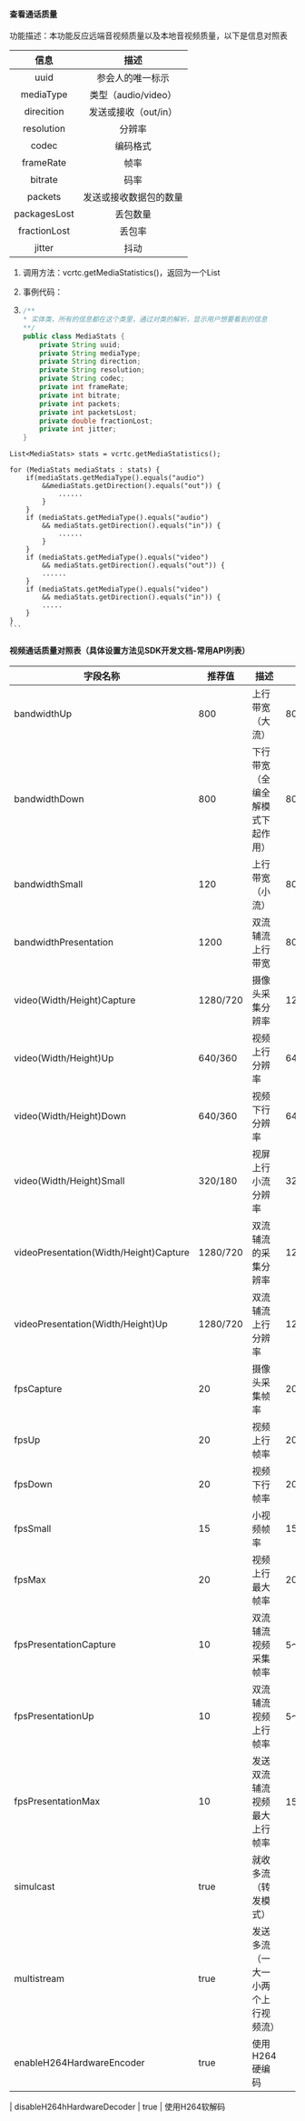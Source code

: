 #### 查看通话质量

​	功能描述：本功能反应远端音视频质量以及本地音视频质量，以下是信息对照表

|     信息     |          描述          |
| :----------: | :--------------------: |
|     uuid     |    参会人的唯一标示    |
|  mediaType   |  类型（audio/video）   |
|  direcition  |  发送或接收（out/in）  |
|  resolution  |         分辨率         |
|    codec     |        编码格式        |
|  frameRate   |          帧率          |
|   bitrate    |          码率          |
|   packets    | 发送或接收数据包的数量 |
| packagesLost |        丢包数量        |
| fractionLost |         丢包率         |
|    jitter    |          抖动          |

1. 调用方法：vcrtc.getMediaStatistics()，返回为一个List

2. 事例代码：

3. ```java
   /**
   * 实体类，所有的信息都在这个类里，通过对类的解析，显示用户想要看到的信息
   **/
   public class MediaStats {
       private String uuid;
       private String mediaType;
       private String direction;
       private String resolution;
       private String codec;
       private int frameRate;
       private int bitrate;
       private int packets;
       private int packetsLost;
       private double fractionLost;
       private int jitter;
   }
   ```

```
List<MediaStats> stats = vcrtc.getMediaStatistics();

for (MediaStats mediaStats : stats) {
    if(mediaStats.getMediaType().equals("audio")
        &&mediaStats.getDirection().equals("out")) {
            ......
        }
    }
    if (mediaStats.getMediaType().equals("audio") 
        && mediaStats.getDirection().equals("in")) {
            ......
        }
    }
    if (mediaStats.getMediaType().equals("video") 
        && mediaStats.getDirection().equals("out")) {
        ......
    }
    if (mediaStats.getMediaType().equals("video") 
        && mediaStats.getDirection().equals("in")) {
        .....
    }
}
​```
```





#### 视频通话质量对照表（具体设置方法见SDK开发文档-常用API列表）

| 字段名称                               | 推荐值   | 描述                               | 推荐范围           |
| -------------------------------------- | -------- | ---------------------------------- | ------------------ |
| bandwidthUp                            | 800      | 上行带宽（大流）                   | 800~2048           |
| bandwidthDown                          | 800      | 下行带宽（全编全解模式下起作用）   | 800~2048           |
| bandwidthSmall                         | 120      | 上行带宽（小流）                   | 80~120             |
| bandwidthPresentation                  | 1200     | 双流辅流上行带宽                   | 800~1200           |
| video(Width/Height)Capture             | 1280/720 | 摄像头采集分辨率                   | 1280/720~1920/1080 |
| video(Width/Height)Up                  | 640/360  | 视频上行分辨率                     | 640/360~1920/1080  |
| video(Width/Height)Down                | 640/360  | 视频下行分辨率                     | 640/360~1920/1080  |
| video(Width/Height)Small               | 320/180  | 视屏上行小流分辨率                 | 320/180            |
| videoPresentation(Width/Height)Capture | 1280/720 | 双流辅流的采集分辨率               | 1280/720~1920/1080 |
| videoPresentation(Width/Height)Up      | 1280/720 | 双流辅流上行分辨率                 | 1280/720~1920/1080 |
| fpsCapture                             | 20       | 摄像头采集帧率                     | 20~30              |
| fpsUp                                  | 20       | 视频上行帧率                       | 20~30              |
| fpsDown                                | 20       | 视频下行帧率                       | 20~30              |
| fpsSmall                               | 15       | 小视频帧率                         | 15~20              |
| fpsMax                                 | 20       | 视频上行最大帧率                   | 20~30              |
| fpsPresentationCapture                 | 10       | 双流辅流视频采集帧率               | 5～15              |
| fpsPresentationUp                      | 10       | 双流辅流视频上行帧率               | 5～15              |
| fpsPresentationMax                     | 10       | 发送双流辅流视频最大上行帧率       | 15～20             |
| simulcast                              | true     | 就收多流（转发模式）               |                    |
| multistream                            | true     | 发送多流（一大一小两个上行视频流） |                    |
| enableH264HardwareEncoder              | true     | 使用H264硬编码                     |                    |

| disableH264hHardwareDecoder    | true    | 使用H264软解码